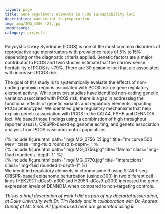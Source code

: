 ```yaml
---
layout: page
title: Gene regulatory elements in PCOS susceptibility loci
description: manuscript in preparation
img: img/IMG_3456 (2).jpg
importance: 1
category: projects
---
```

Polycystic Ovary Syndrome (PCOS) is one of the most common disorders of reproductive age menstruators with prevalence rates of 5% to 15% depending on the diagnostic criteria applied. Genetic factors are a major contributor to PCOS and twin studies estimate that the narrow-sense heritability of PCOS is ~79%. There are 30 genomic loci that are associated with increased PCOS risk.

The goal of this study is to systematically evaluate the effects of non-coding genomic regions associated with PCOS risk on gene regulatory element activity. While previous studies have identified non-coding genetic variation associated with PCOS risk, there is a gap in addressing the functional effects of genetic variants and regulatory elements impacting PCOS phenotypes. We identified gene regulatory mechanisms that help explain genetic association with PCOS in the GATA4, FSHB and DENND1A loci. We based those findings  using a combination of high throughput reporter assays, CRISPR-based epigenome editing, and genetic association analysis from PCOS case and control populations. 

<div class="row">
    <div class="col-sm mt-3 mt-md-0">
        {% include figure.html path="img/IMG_0756 (2).jpg" title="mr curve 500 MeV" class="img-fluid rounded z-depth-1" %}
    </div>
    <div class="col-sm mt-3 mt-md-0">
        {% include figure.html path="img/IMG_0756.jpg" title="Mmax" class="img-fluid rounded z-depth-1" %}
    </div>
    <div class="col-sm mt-3 mt-md-0">
        {% include figure.html path="img/IMG_0770.jpg" title="interactions" class="img-fluid rounded z-depth-1" %}
    </div>
</div>
<div class="caption">
  We identified regulatory elements in chromosome 9 using STARR-seq. CRISPR-based epigenome perturbation (using p300) in two different cell lines (HEK293T-dCas9-p300 and H295R-dCas9-p300) increased the gene expression levels of DENND1A when compared to non-targeting controls. 
</div>

<i> This is a brief description of work I did as part of my doctortal dissertation, at Duke University with Dr. TIm Reddy and in collaboration with Dr. Andrea Dunaif at Mt. Sinai. All figures used here are generated using R. </i>
